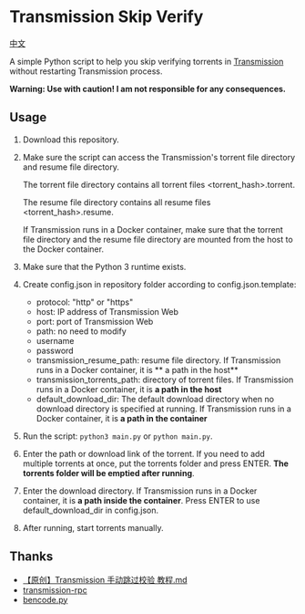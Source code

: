 # Transmission Skip Verify

[中文](./README.zh.md)

A simple Python script to help you skip verifying torrents in [Transmission](https://transmissionbt.com/) without restarting Transmission process.

**Warning: Use with caution! I am not responsible for any consequences.**

## Usage

1. Download this repository.

2. Make sure the script can access the Transmission's torrent file directory and resume file directory.
   
   The torrent file directory contains all torrent files <torrent_hash>.torrent.
   
   The resume file directory contains all resume files <torrent_hash>.resume.
   
   If Transmission runs in a Docker container, make sure that the torrent file directory and the resume file directory are mounted from the host to the Docker container.

3. Make sure that the Python 3 runtime exists.

4. Create config.json in repository folder according to config.json.template:

   + protocol: "http" or "https"
   + host: IP address of Transmission Web
   + port: port of Transmission Web
   + path: no need to modify
   + username
   + password
   + transmission_resume_path: resume file directory. If Transmission runs in a Docker container, it is ** a path in the host**
   + transmission_torrents_path: directory of torrent files. If Transmission runs in a Docker container, it is **a path in the host**
   + default_download_dir: The default download directory when no download directory is specified at running. If Transmission runs in a Docker container, it is **a path in the container**

5. Run the script: `python3 main.py` or `python main.py`.

6. Enter the path or download link of the torrent. If you need to add multiple torrents at once, put the torrents folder and press ENTER. **The torrents folder will be emptied after running**.

7. Enter the download directory. If Transmission runs in a Docker container, it is **a path inside the container**. Press ENTER to use default_download_dir in config.json.

8. After running, start torrents manually.

## Thanks

+ [【原创】Transmission 手动跳过校验 教程.md](https://github.com/ylxb2016/PT-help/blob/master/PT%20Tutorial/%E3%80%90%E5%8E%9F%E5%88%9B%E3%80%91Transmission%20%E6%89%8B%E5%8A%A8%E8%B7%B3%E8%BF%87%E6%A0%A1%E9%AA%8C%20%E6%95%99%E7%A8%8B.md)
+ [transmission-rpc](https://github.com/trim21/transmission-rpc)
+ [bencode.py](https://github.com/fuzeman/bencode.py)